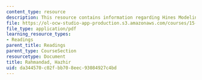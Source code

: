 ```yaml
---
content_type: resource
description: This resource contains information regarding Hines Modeling Process Overview.
file: https://ol-ocw-studio-app-production.s3.amazonaws.com/courses/15-879-research-seminar-in-system-dynamics-spring-2014/da344570c02fbb708eec93084927c4bd_MIT15_879S14_ModelProcOver.pdf
file_type: application/pdf
learning_resource_types:
- Readings
parent_title: Readings
parent_type: CourseSection
resourcetype: Document
title: Rahmandad, Hazhir
uid: da344570-c02f-bb70-8eec-93084927c4bd
---
```

